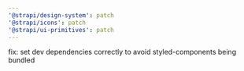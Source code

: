 ```yaml
---
'@strapi/design-system': patch
'@strapi/icons': patch
'@strapi/ui-primitives': patch
---
```


fix: set dev dependencies correctly to avoid styled-components being bundled
